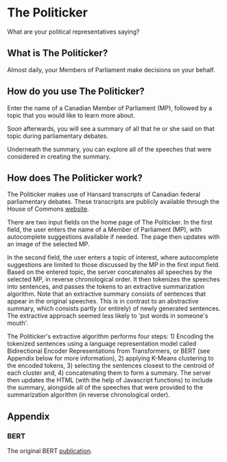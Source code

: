 # The Politicker

What are your political representatives saying?

## What is The Politicker?

Almost daily, your Members of Parliament make decisions on your behalf.


## How do you use The Politicker?

Enter the name of a Canadian Member of Parliament (MP), followed by a topic that you would like to learn more about.


Soon afterwards, you will see a summary of all that he or she said on that topic during parliamentary debates.


Underneath the summary, you can explore all of the speeches that were considered in creating the summary.


## How does The Politicker work?

The Politicker makes use of Hansard transcripts of Canadian federal parliamentary debates. These transcripts are publicly available through the House of Commons [website](https://www.ourcommons.ca/en).

There are two input fields on the home page of The Politicker. In the first field, the user enters the name of a Member of Parliament (MP), with autocomplete suggestions available if needed. The page then updates with an image of the selected MP.

In the second field, the user enters a topic of interest, where autocomplete suggestions are limited to those discussed by the MP in the first input field. Based on the entered topic, the server concatenates all speeches by the selected MP, in reverse chronological order. It then tokenizes the speeches into sentences, and passes the tokens to an extractive summarization algorithm. Note that an extractive summary consists of sentences that appear in the original speeches. This is in contrast to an abstractive summary, which consists partly (or entirely) of newly generated sentences. The extractive approach seemed less likely to 'put words in someone's mouth'.

The Politicker's extractive algorithm performs four steps: 1) Encoding the tokenized sentences using a language representation model called Bidirectional Encoder Representations from Transformers, or BERT (see Appendix below for more information), 2) applying K-Means clustering to the encoded tokens, 3) selecting the sentences closest to the centroid of each cluster and, 4) concatenating them to form a summary. The server then updates the HTML (with the help of Javascript functions) to include the summary, alongside all of the speeches that were provided to the summarization algorithm (in reverse chronological order).


## Appendix

### BERT
The original BERT [publication](https://arxiv.org/abs/1810.04805).

